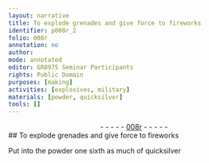 ```yaml
---
layout: narrative
title: To explode grenades and give force to fireworks
identifier: p008r_2
folio: 008r
annotation: no
author:
mode: annotated
editor: GR8975 Seminar Participants
rights: Public Domain
purposes: [making]
activities: [explosives, military]
materials: [powder, quicksilver]
tools: []
---
```


 <div class="folio" align="center">- - - - - <a href="http://gallica.bnf.fr/ark:/12148/btv1b10500001g/f21.image" target="_blank">008r</a> - - - - - </div> 
## To explode grenades and give force to fireworks

 
 <span class="activity"></span> <span class="activity"></span> Put into the <span class="material">powder</span> <span class="unit">one sixth as much</span> of <span class="material">quicksilver</span> 
 